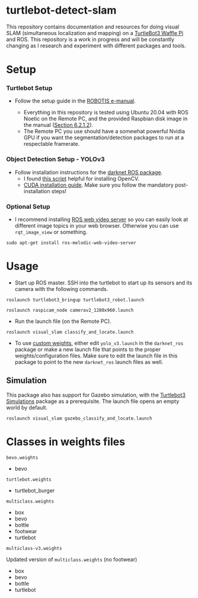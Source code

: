 # turtlebot-detect-slam

This repository contains documentation and resources for doing visual SLAM (simultaneous localization and mapping) on a [TurtleBot3 Waffle Pi](https://emanual.robotis.com/docs/en/platform/turtlebot3/overview/) and ROS. This repository is a work in progress and will be constantly changing as I research and experiment with different packages and tools. 

# Setup

### Turtlebot Setup

- Follow the setup guide in the [ROBOTIS e-manual](https://emanual.robotis.com/docs/en/platform/turtlebot3/setup/#setup).

    - Everything in this repository is tested using Ubuntu 20.04 with ROS Noetic on the Remote PC, and the provided Raspbian disk image in the manual ([Section 6.2.1.2](https://emanual.robotis.com/docs/en/platform/turtlebot3/raspberry_pi_3_setup/#install-linux-based-on-raspbian)).
    - The Remote PC you use should have a somewhat powerful Nvidia GPU if you want the segmentation/detection packages to run at a respectable framerate. 

### Object Detection Setup - YOLOv3

- Follow installation instructions for the [darknet ROS package](https://github.com/leggedrobotics/darknet_ros).
    - I found [this script](https://github.com/milq/milq/blob/master/scripts/bash/install-opencv.sh) helpful for installing OpenCV.
    - [CUDA installation guide](https://docs.nvidia.com/cuda/cuda-installation-guide-linux/index.html). Make sure you follow the mandatory post-installation steps!

### Optional Setup

- I recommend installing [ROS web video server](http://wiki.ros.org/web_video_server) so you can easily look at different image topics in your web browser. Otherwise you can use `rqt_image_view` or something.

```sudo apt-get install ros-melodic-web-video-server```

# Usage

- Start up ROS master. SSH into the turtlebot to start up its sensors and its camera with the following commands.

```roslaunch turtlebot3_bringup turtlebot3_robot.launch```

```roslaunch raspicam_node camerav2_1280x960.launch```

- Run the launch file (on the Remote PC).

```roslaunch visual_slam classify_and_locate.launch```

- To use [custom weights](https://github.com/leggedrobotics/darknet_ros#use-your-own-detection-objects), either edit `yolo_v3.launch` in the `darknet_ros` package or make a new launch file that points to the proper weights/configuration files. Make sure to edit the launch file in this package to point to the new `darknet_ros` launch files as well.

## Simulation

This package also has support for Gazebo simulation, with the [Turtlebot3 Simulations](https://github.com/ROBOTIS-GIT/turtlebot3_simulations) package as a prerequisite. The launch file opens an empty world by default.

```roslaunch visual_slam gazebo_classify_and_locate.launch```

# Classes in weights files

`bevo.weights` 

- bevo

`turtlebot.weights`

- turtlebot_burger

`multiclass.weights`

- box
- bevo
- bottle
- footwear
- turtlebot

`multiclass-v3.weights`

Updated version of `multiclass.weights` (no footwear)

- box
- bevo
- bottle
- turtlebot
